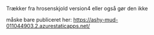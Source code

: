 Trækker fra hrosenskjold version4 eller også gør den ikke

måske bare publiceret her: https://ashy-mud-011044903.2.azurestaticapps.net/
